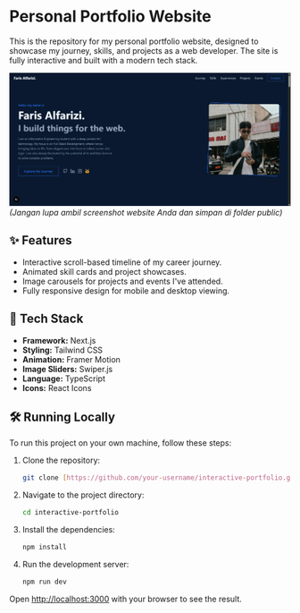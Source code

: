# Personal Portfolio Website

This is the repository for my personal portfolio website, designed to showcase my journey, skills, and projects as a web developer. The site is fully interactive and built with a modern tech stack.

![Screenshot of the portfolio website](./public/projects/portfolio.png) 
*(Jangan lupa ambil screenshot website Anda dan simpan di folder public)*

## ✨ Features

- Interactive scroll-based timeline of my career journey.
- Animated skill cards and project showcases.
- Image carousels for projects and events I've attended.
- Fully responsive design for mobile and desktop viewing.

## 🚀 Tech Stack

- **Framework:** Next.js
- **Styling:** Tailwind CSS
- **Animation:** Framer Motion
- **Image Sliders:** Swiper.js
- **Language:** TypeScript
- **Icons:** React Icons

## 🛠️ Running Locally

To run this project on your own machine, follow these steps:

1.  Clone the repository:
    ```sh
    git clone [https://github.com/your-username/interactive-portfolio.git](https://github.com/your-username/interactive-portfolio.git)
    ```
2.  Navigate to the project directory:
    ```sh
    cd interactive-portfolio
    ```
3.  Install the dependencies:
    ```sh
    npm install
    ```
4.  Run the development server:
    ```sh
    npm run dev
    ```

Open [http://localhost:3000](http://localhost:3000) with your browser to see the result.